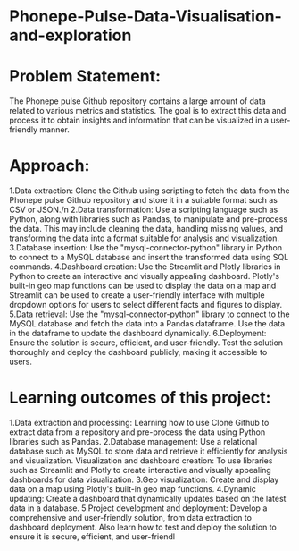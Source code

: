 # Phonepe-Pulse-Data-Visualisation-and-exploration

# Problem Statement:
The Phonepe pulse Github repository contains a large amount of data related to various metrics and statistics. The goal is to extract this data and process it to obtain insights and information that can be visualized in a user-friendly manner.

# Approach:
1.Data extraction: Clone the Github using scripting to fetch the data from the Phonepe pulse Github repository and store it in a suitable 
                   format such as CSV or JSON./n
2.Data transformation: Use a scripting language such as Python, along with libraries such as Pandas, to manipulate and pre-process the 
                       data. This may include cleaning the data, handling missing values, and transforming the data into a format 
                       suitable for analysis and visualization.
3.Database insertion: Use the "mysql-connector-python" library in Python to connect to a MySQL database and insert the transformed data 
                      using SQL commands.
4.Dashboard creation: Use the Streamlit and Plotly libraries in Python to create an interactive and visually appealing dashboard. 
                      Plotly's built-in geo map functions can be used to display the data on a map and Streamlit can be used to create a 
                      user-friendly interface with multiple dropdown options for users to select different facts and figures to display.
5.Data retrieval: Use the "mysql-connector-python" library to connect to the MySQL database and fetch the data into a Pandas dataframe. 
                  Use the data in the dataframe to update the dashboard dynamically.
6.Deployment: Ensure the solution is secure, efficient, and user-friendly. Test the solution thoroughly and deploy the dashboard 
              publicly, making it accessible to users.

              
# Learning outcomes of this project:
1.Data extraction and processing: Learning how to use Clone Github to extract data from a repository and pre-process the data using 
                                  Python libraries such as Pandas.
2.Database management: Use a relational database such as MySQL to store data and retrieve it efficiently for analysis and visualization.
                       Visualization and dashboard creation: To use libraries such as Streamlit and Plotly to create interactive and 
                       visually appealing dashboards for data visualization.
3.Geo visualization: Create and display data on a map using Plotly's built-in geo map functions.
4.Dynamic updating: Create a dashboard that dynamically updates based on the latest data in a database.
5.Project development and deployment: Develop a comprehensive and user-friendly solution, from data extraction to dashboard deployment. 
                                      Also learn how to test and deploy the solution to ensure it is secure, efficient, and user-friendl
